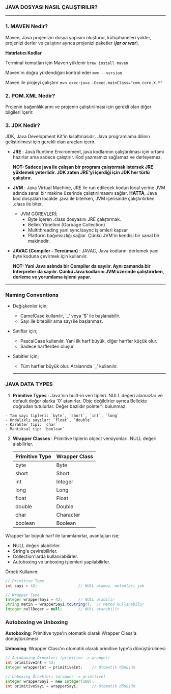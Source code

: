 ### **JAVA DOSYASI NASIL ÇALIŞTIRILIR?**


----------------------------------------------------------------------------------------------------------

### **1. MAVEN Nedir?**

Maven, Java projenizin dosya yapısını oluşturur, kütüphaneleri yükler, projenizi derler ve çalıştırır ayrıca projenizi paketler (***jar or war***).

**Hatırlatıcı Kodlar**

 Terminal komutları için Maven yüklenir `brew install maven`

Maven'ın doğru yüklendiğini kontrol eder `mvn --version`

Maven ile projeyi çalıştırır `mvn exec:java -Dexec.mainClass="com.core.X.Y"`




### **2. POM.XML Nedir?**

Projenin bağımlılıklarını ve projenin çalıştırılması için gerekli olan diğer bilgileri içerir.


### **3. JDK Nedir?**

JDK, Java Development Kit'in kısaltmasıdır. Java programlama dilinin geliştirilmesi için gerekli olan araçları içerir.

- **JRE** : Java Runtime Environment, java kodlarının çalıştırılması için ortamı hazırlar ama sadece çalıştırır. Kod yazmamızı sağlamaz ve derleyemez.

    **NOT: Sadece java ile çalışan bir program çalıştırmak istersek JRE yüklemek yeterlidir.
JDK zaten JRE'yi içerdiği için JDK her türlü çalıştırır.**

- **JVM** : Java Virtual Machine, JRE ile run edilecek kodun local yerine JVM adında sanal bir makine üzerinde çalıştırılmasını sağlar.
**HATTA**, Java kod dosyaları localde .java ile biterken, JVM içerisinde çalıştırılırken .class ile biter.
  - JVM GÖREVLERİ; 
    - Byte içeren .class dosyasını JRE çalıştırmak.
    - Bellek Yönetimi (Garbage Collection)
    - Multithreading yani sync/async işlemleri kapsar
    - Platform bağımsızlığı sağlar. Çünkü JVM'in kendisi bir sanal bir makinedir.

- **JAVAC (Compiler - Tercüman)** : JAVAC, Java kodlarını derlemek yani byte koduna çevirmek için kullanılır.

    **NOT: Yani Java aslında bir Compiler da sayılır. Aynı zamanda bir Interpreter da sayılır.
    Çünkü Java kodlarını JVM üzerinde çalıştırırken, derleme ve yorumlama işlemi yapar.**



----------------------------------------------------------------------------------------------------------


### **Naming Conventions**
 
- Değişkenler için;
  - CamelCase kullanılır, '_' veya '$' ile başlanabilir.
  - Sayı ile bitebilir ama sayı ile başlanmaz.

- Sınıflar için;
  - PascalCase kullanılır. Yani ilk harf büyük, diğer harfler küçük olur.
  - Sadece harflerden oluşur.

  
- Sabitler için;
  - Tüm harfler büyük olur. Aralarında '_' kullanılır.

  ----------------------------------------------------------------------------------------------------------


### **JAVA DATA TYPES**

  1. **Primitive Types** : Java'nın built-in veri tipleri. NULL değeri alamazlar ve default değer olarka '0' atanırlar. Obje değildirler ayrıca
  Bellekte doğrudan tutulurlar. Değer bazlıdır pointer'ı bulunmaz.
   
    - Tam sayı tipleri: `byte`, `short`, `int`, `long`
    - Ondalıklı sayılar: `float`, `double`
    - Karakter tipi: `char`
    - Mantıksal tip: `boolean`

  2. **Wrapper Classes** : Primitive tiplerin object versiyonları. NULL değeri alabilirler.

     | Primitive Type | Wrapper Class |
     |---------------|---------------|
     | byte          | Byte          |
     | short         | Short         |
     | int           | Integer       |
     | long          | Long          |
     | float         | Float         |
     | double        | Double        |
     | char          | Character     |
     | boolean       | Boolean       |

  Wrapper'lar büyük harf ile tanımlanırlar, avantajları ise;
  - NULL değeri alabilirler.
  - String'e çevirebilirler.
  - Collection'larda kullanılabilirler.
  - Autoboxing ve unboxing işlemleri yapılabilirler.
  
  Örnek Kullanım:
  ```java
  // Primitive Type
  int sayi = 42;                  // NULL olamaz, metodları yok
  
  // Wrapper Type
  Integer wrapperSayi = 42;       // NULL olabilir
  String metin = wrapperSayi.toString();  // Metod kullanabilir
  Integer nullDeger = null;       // NULL atanabilir
  ```

  ### **Autoboxing ve Unboxing**
  
  **Autoboxing**: Primitive type'ın otomatik olarak Wrapper Class'a dönüştürülmesi
  
  **Unboxing**: Wrapper Class'ın otomatik olarak primitive type'a dönüştürülmesi
  
  ```java
  // Autoboxing Örnekleri (primitive -> wrapper)
  int primitiveInt = 42;
  Integer wrapperInt = primitiveInt;    // Otomatik dönüşüm

  // Unboxing Örnekleri (wrapper -> primitive)
  Integer wrapperSayi = new Integer(100);
  int primitiveSayi = wrapperSayi;      // Otomatik dönüşüm